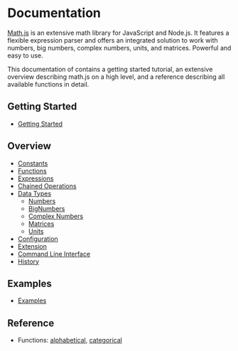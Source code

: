 # Documentation

[Math.js](http://mathjs.org) is an extensive math library for JavaScript and Node.js.
It features a flexible expression parser and offers an integrated solution
to work with numbers, big numbers, complex numbers, units, and matrices.
Powerful and easy to use.

This documentation of contains a getting started tutorial,
an extensive overview describing math.js on a high level,
and a reference describing all available functions in detail.


## Getting Started

- [Getting Started](getting_started.md)


## Overview

- [Constants](constants.md)
- [Functions](functions.md)
- [Expressions](expressions.md)
- [Chained Operations](chained_operations.md)
- [Data Types](datatypes/index.md)
  - [Numbers](datatypes/numbers.md)
  - [BigNumbers](datatypes/bignumbers.md)
  - [Complex Numbers](datatypes/complex_numbers.md)
  - [Matrices](datatypes/matrices.md)
  - [Units](datatypes/units.md)
- [Configuration](configuration.md)
- [Extension](extension.md)
- [Command Line Interface](command_line_interface.md)
- [History](../HISTORY.md)

## Examples

- [Examples](https://github.com/josdejong/mathjs/tree/master/examples/)

## Reference

- Functions: 
  [alphabetical](reference/functions/alphabetical.md),
  [categorical](reference/functions/categorical.md)
